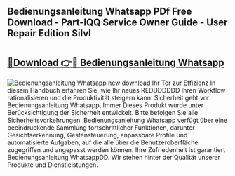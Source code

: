 ## Bedienungsanleitung Whatsapp PDf Free Download - Part-lQQ Service Owner Guide - User Repair Edition SiIvl

# <h2><a href="http://df2t57.blite.top/?on=Bedienungsanleitung+Whatsapp">🔗Download 👉🔴 Bedienungsanleitung Whatsapp</a></h2>

[![Bedienungsanleitung Whatsapp new download](https://i.imgur.com/lujVjoI.png)](http://df2t57.blite.top/?on=Bedienungsanleitung+Whatsapp)
Ihr Tor zur Effizienz In diesem Handbuch erfahren Sie, wie Ihr neues REDDDDDDD Ihren Workflow rationalisieren und die Produktivität steigern kann. Sicherheit geht vor Bedienungsanleitung Whatsapp, Immer Dieses Produkt wurde unter Berücksichtigung der Sicherheit entwickelt. Bitte befolgen Sie alle Sicherheitsvorkehrungen. Bedienungsanleitung Whatsapp verfügt über eine beeindruckende Sammlung fortschrittlicher Funktionen, darunter Gesichtserkennung, Gestensteuerung, anpassbare Profile und automatisierte Aufgaben, auf die alle über die Benutzeroberfläche zugegriffen und angepasst werden können. Ihre Zufriedenheit ist garantiert Bedienungsanleitung WhatsappDD. Wir stehen hinter der Qualität unserer Produkte und Dienstleistungen.
